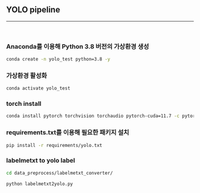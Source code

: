 ## YOLO pipeline
---

<br>

### Anaconda를 이용해 Python 3.8 버전의 가상환경 생성
```bash
conda create -n yolo_test python=3.8 -y
```
### 가상환경 활성화
```bash
conda activate yolo_test
```

### torch install
```bash
conda install pytorch torchvision torchaudio pytorch-cuda=11.7 -c pytorch -c nvidia -y
```

### requirements.txt를 이용해 필요한 패키지 설치
```bash
pip install -r requirements/yolo.txt
```

### labelmetxt to yolo label
```bash
cd data_preprocess/labelmetxt_converter/
```
```bash
python labelmetxt2yolo.py
```